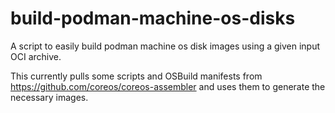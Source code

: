 # build-podman-machine-os-disks

A script to easily build podman machine os disk images using a given
input OCI archive.

This currently pulls some scripts and OSBuild manifests from
https://github.com/coreos/coreos-assembler and uses them to generate
the necessary images.

